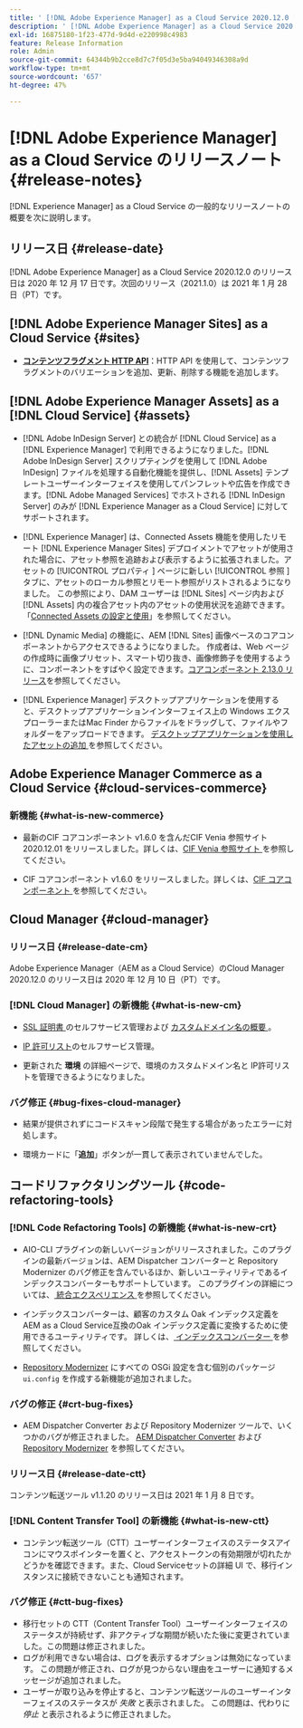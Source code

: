 ```yaml
---
title: ' [!DNL Adobe Experience Manager] as a Cloud Service 2020.12.0 リリースのリリースノート。'
description: ' [!DNL Adobe Experience Manager] as a Cloud Service 2020.12.0 リリースのリリースノート。'
exl-id: 16875180-1f23-477d-9d4d-e220998c4983
feature: Release Information
role: Admin
source-git-commit: 64344b9b2cce8d7c7f05d3e5ba94049346308a9d
workflow-type: tm+mt
source-wordcount: '657'
ht-degree: 47%

---
```


# [!DNL Adobe Experience Manager] as a Cloud Service のリリースノート  {#release-notes}

[!DNL Experience Manager] as a Cloud Service の一般的なリリースノートの概要を次に説明します。

## リリース日 {#release-date}

[!DNL Adobe Experience Manager] as a Cloud Service 2020.12.0 のリリース日は 2020 年 12 月 17 日です。次回のリリース（2021.1.0）は 2021 年 1 月 28 日（PT）です。

## [!DNL Adobe Experience Manager Sites] as a Cloud Service {#sites}

* **[コンテンツフラグメント HTTP API](/help/assets/content-fragments/assets-api-content-fragments.md)**：HTTP API を使用して、コンテンツフラグメントのバリエーションを追加、更新、削除する機能を追加します。

## [!DNL Adobe Experience Manager Assets] as a [!DNL Cloud Service] {#assets}

* [!DNL Adobe InDesign Server] との統合が [!DNL Cloud Service] as a [!DNL Experience Manager] で利用できるようになりました。[!DNL Adobe InDesign Server] スクリプティングを使用して [!DNL Adobe InDesign] ファイルを処理する自動化機能を提供し、[!DNL Assets] テンプレートユーザーインターフェイスを使用してパンフレットや広告を作成できます。[!DNL Adobe Managed Services] でホストされる [!DNL InDesign Server] のみが [!DNL Experience Manager as a Cloud Service] に対してサポートされます。<!-- TBD: Add link to article. -->

* [!DNL Experience Manager] は、Connected Assets 機能を使用したリモート [!DNL Experience Manager Sites] デプロイメントでアセットが使用された場合に、アセット参照を追跡および表示するように拡張されました。アセットの [!UICONTROL  プロパティ ] ページに新しい [!UICONTROL  参照 ] タブに、アセットのローカル参照とリモート参照がリストされるようになりました。 この参照により、DAM ユーザーは [!DNL Sites] ページ内および [!DNL Assets] 内の複合アセット内のアセットの使用状況を追跡できます。「[Connected Assets の設定と使用](/help/assets/use-assets-across-connected-assets-instances.md)」を参照してください。

* [!DNL Dynamic Media] の機能に、AEM [!DNL Sites] 画像ベースのコアコンポーネントからアクセスできるようになりました。 作成者は、Web ページの作成時に画像プリセット、スマート切り抜き、画像修飾子を使用するように、コンポーネントをすばやく設定できます。[コアコンポーネント 2.13.0 リリース](https://github.com/adobe/aem-core-wcm-components/releases/tag/core.wcm.components.reactor-2.13.0)を参照してください。

* [!DNL Experience Manager] デスクトップアプリケーションを使用すると、デスクトップアプリケーションインターフェイス上の Windows エクスプローラーまたはMac Finder からファイルをドラッグして、ファイルやフォルダーをアップロードできます。 [ デスクトップアプリケーションを使用したアセットの追加 ](https://experienceleague.adobe.com/en/docs/experience-manager-desktop-app/using/using#upload-and-add-new-assets-to-aem) を参照してください。

## Adobe Experience Manager Commerce as a Cloud Service {#cloud-services-commerce}

### 新機能 {#what-is-new-commerce}

* 最新のCIF コアコンポーネント v1.6.0 を含んだCIF Venia 参照サイト 2020.12.01 をリリースしました。詳しくは、[CIF Venia 参照サイト ](https://github.com/adobe/aem-cif-guides-venia/releases/tag/venia-2020.12.01) を参照してください。

* CIF コアコンポーネント v1.6.0 をリリースしました。詳しくは、[CIF コアコンポーネント ](https://github.com/adobe/aem-core-cif-components/releases/tag/core-cif-components-reactor-1.6.0) を参照してください。

## Cloud Manager {#cloud-manager}

### リリース日 {#release-date-cm}

Adobe Experience Manager（AEM as a Cloud Service）のCloud Manager 2020.12.0 のリリース日は 2020 年 12 月 10 日（PT）です。

### [!DNL Cloud Manager] の新機能 {#what-is-new-cm}

* [SSL 証明書 ](/help/implementing/cloud-manager/managing-ssl-certifications/introduction-to-ssl-certificates.md) のセルフサービス管理および [ カスタムドメイン名の概要 ](/help/implementing/cloud-manager/custom-domain-names/introduction.md)。

* [IP 許可リスト](/help/implementing/cloud-manager/ip-allow-lists/introduction.md)のセルフサービス管理。

* 更新された **環境** の詳細ページで、環境のカスタムドメイン名と IP許可リストを管理できるようになりました。

### バグ修正 {#bug-fixes-cloud-manager}

* 結果が提供されずにコードスキャン段階で発生する場合があったエラーに対処します。

* 環境カードに「**追加**」ボタンが一貫して表示されていませんでした。

## コードリファクタリングツール {#code-refactoring-tools}

### [!DNL Code Refactoring Tools] の新機能  {#what-is-new-crt}

* AIO-CLI プラグインの新しいバージョンがリリースされました。このプラグインの最新バージョンは、AEM Dispatcher コンバーターと Repository Modernizer のバグ修正を含んでいるほか、新しいユーティリティであるインデックスコンバーターもサポートしています。 このプラグインの詳細については、[ 統合エクスペリエンス ](https://experienceleague.adobe.com/en/docs/experience-manager-cloud-service/content/migration-journey/refactoring-tools/unified-experience#benefits) を参照してください。

* インデックスコンバーターは、顧客のカスタム Oak インデックス定義をAEM as a Cloud Service互換のOak インデックス定義に変換するために使用できるユーティリティです。 詳しくは、[ インデックスコンバーター ](https://github.com/adobe/aem-cloud-service-source-migration/tree/master/packages/index-converter) を参照してください。

* [Repository Modernizer](https://github.com/adobe/aem-cloud-service-source-migration/tree/master/packages/repository-modernizer) にすべての OSGi 設定を含む個別のパッケージ `ui.config` を作成する新機能が追加されました。

### バグの修正 {#crt-bug-fixes}

* AEM Dispatcher Converter および Repository Modernizer ツールで、いくつかのバグが修正されました。 [AEM Dispatcher Converter](https://github.com/adobe/aem-cloud-service-source-migration/tree/master/packages/dispatcher-converter) および [Repository Modernizer](https://github.com/adobe/aem-cloud-service-source-migration/tree/master/packages/repository-modernizer) を参照してください。

### リリース日 {#release-date-ctt}

コンテンツ転送ツール v1.1.20 のリリース日は 2021 年 1 月 8 日です。

### [!DNL Content Transfer Tool] の新機能  {#what-is-new-ctt}

* コンテンツ転送ツール（CTT）ユーザーインターフェイスのステータスアイコンにマウスポインターを置くと、アクセストークンの有効期限が切れたかどうかを確認できます。また、Cloud Serviceセットの詳細 UI で、移行インスタンスに接続できないことも通知されます。

### バグ修正 {#ctt-bug-fixes}

* 移行セットの CTT（Content Transfer Tool）ユーザーインターフェイスのステータスが持続せず、非アクティブな期間が続いたた後に変更されていました。この問題は修正されました。
* ログが利用できない場合は、ログを表示するオプションは無効になっています。 この問題が修正され、ログが見つからない理由をユーザーに通知するメッセージが追加されました。
* ユーザーが取り込みを停止すると、コンテンツ転送ツールのユーザーインターフェイスのステータスが *失敗* と表示されました。 この問題は、代わりに *停止* と表示されるように修正されました。

